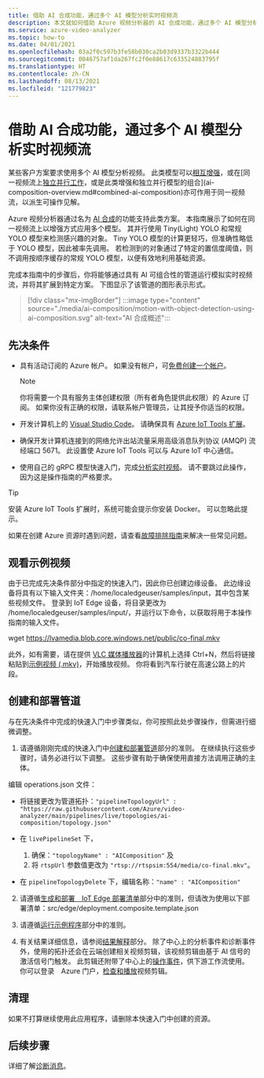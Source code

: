 ```yaml
---
title: 借助 AI 合成功能，通过多个 AI 模型分析实时视频流
description: 本文就如何借助 Azure 视频分析器的 AI 合成功能，通过多个 AI 模型分析实时视频流，提供了相关指导。
ms.service: azure-video-analyzer
ms.topic: how-to
ms.date: 04/01/2021
ms.openlocfilehash: 03a2f0c597b3fe58b030ca2b03d9337b3322b444
ms.sourcegitcommit: 0046757af1da267fc2f0e88617c633524883795f
ms.translationtype: HT
ms.contentlocale: zh-CN
ms.lasthandoff: 08/13/2021
ms.locfileid: "121779823"
---
```

# <a name="analyze-live-video-streams-with-multiple-ai-models-using-ai-composition"></a>借助 AI 合成功能，通过多个 AI 模型分析实时视频流

某些客户方案要求使用多个 AI 模型分析视频。 此类模型可以[相互增强](ai-composition-overview.md#sequential-ai-composition)，或在[同一视频流上[独立并行工作](ai-composition-overview.md#parallel-ai-composition)，或是此类增强和独立并行模型的组合](ai-composition-overview.md#combined-ai-composition)亦可作用于同一视频流，以派生可操作见解。

Azure 视频分析器通过名为 [AI 合成](ai-composition-overview.md)的功能支持此类方案。 本指南展示了如何在同一视频流上以增强方式应用多个模型。 其并行使用 Tiny(Light) YOLO 和常规 YOLO 模型来检测感兴趣的对象。 Tiny YOLO 模型的计算更轻巧，但准确性略低于 YOLO 模型，因此被率先调用。 若检测到的对象通过了特定的置信度阈值，则不调用按顺序缓存的常规 YOLO 模型，以便有效地利用基础资源。

完成本指南中的步骤后，你将能够通过具有 AI 可组合性的管道运行模拟实时视频流，并将其扩展到特定方案。 下图显示了该管道的图形表示形式。

> [!div class="mx-imgBorder"]
> :::image type="content" source="./media/ai-composition/motion-with-object-detection-using-ai-composition.svg" alt-text="AI 合成概述":::
 
## <a name="prerequisites"></a>先决条件

* 具有活动订阅的 Azure 帐户。 如果没有帐户，可[免费创建一个帐户](https://azure.microsoft.com/free/?WT.mc_id=A261C142F)。

    > [!NOTE]
    > 你将需要一个具有服务主体创建权限（所有者角色提供此权限）的 Azure 订阅。 如果你没有正确的权限，请联系帐户管理员，让其授予你适当的权限。
* 开发计算机上的 [Visual Studio Code](https://code.visualstudio.com/)。 请确保具有 [Azure IoT Tools 扩展](https://marketplace.visualstudio.com/items?itemName=vsciot-vscode.azure-iot-tools)。
* 确保开发计算机连接到的网络允许出站流量采用高级消息队列协议 (AMQP) 流经端口 5671。 此设置使 Azure IoT Tools 可以与 Azure IoT 中心通信。
* 使用自己的 gRPC 模型快速入门，完成[分析实时视频](analyze-live-video-use-your-model-grpc.md)。 请不要跳过此操作，因为这是操作指南的严格要求。

> [!TIP]
> 安装 Azure IoT Tools 扩展时，系统可能会提示你安装 Docker。 可以忽略此提示。
>
> 如果在创建 Azure 资源时遇到问题，请查看[故障排除指南](troubleshoot.md#common-error-resolutions)来解决一些常见问题。

## <a name="review-the-video-sample"></a>观看示例视频

由于已完成先决条件部分中指定的快速入门，因此你已创建边缘设备。 此边缘设备将具有以下输入文件夹：/home/localedgeuser/samples/input，其中包含某些视频文件。 登录到 IoT Edge 设备，将目录更改为 /home/localedgeuser/samples/input/，并运行以下命令，以获取将用于本操作指南的输入文件。

wget https://lvamedia.blob.core.windows.net/public/co-final.mkv

此外，如有需要，请在提供 [VLC 媒体播放器](https://www.videolan.org/vlc/)的计算机上选择 Ctrl+N，然后将链接粘贴到[示例视频 (.mkv)](https://lvamedia.blob.core.windows.net/public/co-final.mkv)，开始播放视频。 你将看到汽车行驶在高速公路上的片段。

## <a name="create-and-deploy-the-pipeline"></a>创建和部署管道

与在先决条件中完成的快速入门中步骤类似，你可按照此处步骤操作，但需进行细微调整。

1. 请遵循刚刚完成的快速入门中[创建和部署管道](analyze-live-video-use-your-model-grpc.md#create-and-deploy-the-pipeline)部分的准则。 在继续执行这些步骤时，请务必进行以下调整。 这些步骤有助于确保使用直接方法调用正确的主体。

编辑 operations.json 文件：

* 将链接更改为管道拓扑：`"pipelineTopologyUrl" : "https://raw.githubusercontent.com/Azure/video-analyzer/main/pipelines/live/topologies/ai-composition/topology.json"`
* 在 `livePipelineSet` 下，  
   1. 确保：`"topologyName" : "AIComposition"` 及 
   2. 将 `rtspUrl` 参数值更改为 `"rtsp://rtspsim:554/media/co-final.mkv"`。
    
* 在 `pipelineTopologyDelete` 下，编辑名称：`"name" : "AIComposition"`
    
2. 请遵循[生成和部署　IoT Edge 部署清单](analyze-live-video-use-your-model-grpc.md#generate-and-deploy-the-iot-edge-deployment-manifest)部分中的准则，但请改为使用以下部署清单：src/edge/deployment.composite.template.json

3. 请遵循[运行示例程序](analyze-live-video-use-your-model-grpc.md#run-the-sample-program)部分中的准则。

4. 有关结果详细信息，请参阅[结果解释](analyze-live-video-use-your-model-grpc.md#interpret-results)部分。 除了中心上的分析事件和诊断事件外，使用的拓扑还会在云端创建相关视频剪辑，该视频剪辑由基于 AI 信号的激活信号门触发。 此剪辑还附带了中心上的[操作事件](record-event-based-live-video.md#operational-events)，供下游工作流使用。 你可以登录　Azure 门户，[检查和播放](record-event-based-live-video.md#playing-back-the-recording)视频剪辑。

## <a name="clean-up"></a>清理

如果不打算继续使用此应用程序，请删除本快速入门中创建的资源。

## <a name="next-steps"></a>后续步骤

详细了解[诊断消息](monitor-log-edge.md)。
